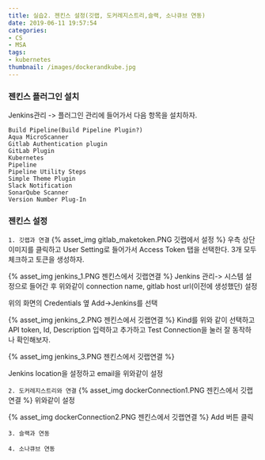 ```yaml
---
title: 실습2. 젠킨스 설정(깃랩, 도커레지스트리,슬랙, 소나큐브 연동)
date: 2019-06-11 19:57:54
categories:
- CS
- MSA
tags:
- kubernetes
thumbnail: /images/dockerandkube.jpg
---
```


### 젠킨스 플러그인 설치
Jenkins관리 -> 플러그인 관리에 들어가서 다음 항목을 설치하자.
```
Build Pipeline(Build Pipeline Plugin?)
Aqua MicroScanner
Gitlab Authentication plugin
GitLab Plugin
Kubernetes
Pipeline
Pipeline Utility Steps
Simple Theme Plugin
Slack Notification
SonarQube Scanner
Version Number Plug-In
```
### 젠킨스 설정


`1. 깃랩과 연결`
{% asset_img gitlab_maketoken.PNG 깃랩에서 설정 %}
우측 상단 이미지를 클릭하고 User Setting로 들어가서 Access Token 탭을 선택한다.
3개 모두 체크하고 토큰을 생성하자.


{% asset_img jenkins_1.PNG 젠킨스에서 깃랩연결 %}
Jenkins 관리-> 시스템 설정으로 들어간 후 위와같이 connection name, gitlab host url(이전에 생성했던) 설정

위의 화면의 Credentials 옆 Add->Jenkins를 선택


{% asset_img jenkins_2.PNG 젠킨스에서 깃랩연결 %}
Kind를 위와 같이 선택하고 API token, Id, Description 입력하고 추가하고 Test Connection을 눌러 잘 동작하나 확인해보자.

{% asset_img jenkins_3.PNG 젠킨스에서 깃랩연결 %}

Jenkins location을 설정하고 email을 위와같이 설정


`2. 도커레지스트리와 연결`
{% asset_img dockerConnection1.PNG 젠킨스에서 깃랩연결 %}
위와같이 설정

{% asset_img dockerConnection2.PNG 젠킨스에서 깃랩연결 %}
Add 버튼 클릭


`3. 슬랙과 연동`


`4. 소나큐브 연동`
